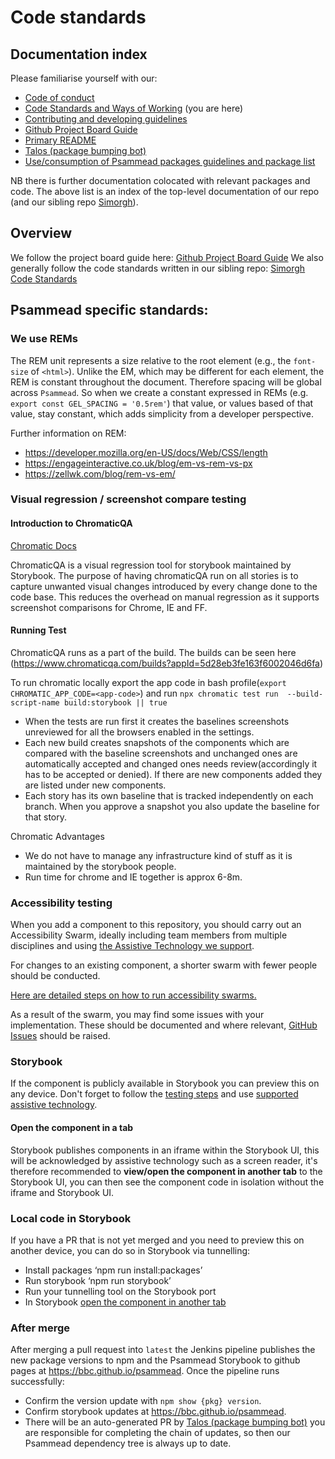 # Code standards

## Documentation index
Please familiarise yourself with our:
- [Code of conduct](https://github.com/bbc/psammead/blob/latest/CODE_OF_CONDUCT.md)
- [Code Standards and Ways of Working](https://github.com/bbc/psammead/blob/latest/Code-Standards-and-Ways-of-Working.md) (you are here)
- [Contributing and developing guidelines](https://github.com/bbc/psammead/blob/latest/CONTRIBUTING.md)
- [Github Project Board Guide](https://github.com/bbc/simorgh/blob/latest/docs/Project-Board-Guide.md)
- [Primary README](https://github.com/bbc/psammead/blob/latest/README.md)
- [Talos (package bumping bot)](https://github.com/bbc/psammead/blob/latest/scripts/talos/README.md)
- [Use/consumption of Psammead packages guidelines and package list](https://github.com/bbc/psammead/blob/latest/packages/README.md)

NB there is further documentation colocated with relevant packages and code. The above list is an index of the top-level documentation of our repo (and our sibling repo [Simorgh](https://github.com/bbc/simorgh)).

## Overview
We follow the project board guide here: [Github Project Board Guide](https://github.com/bbc/simorgh/blob/latest/docs/Project-Board-Guide.md)
We also generally follow the code standards written in our sibling repo: [Simorgh Code Standards](https://github.com/bbc/simorgh/blob/latest/docs/Code-Standards.md)

## Psammead specific standards:

### We use REMs
The REM unit represents a size relative to the root element (e.g., the `font-size` of `<html>`). Unlike the EM, which may be different for each element, the REM is constant throughout the document. Therefore spacing will be global across `Psammead`. So when we create a constant expressed in REMs (e.g. `export const GEL_SPACING = '0.5rem'`) that value, or values based of that value, stay constant, which adds simplicity from a developer perspective.

Further information on REM:
- https://developer.mozilla.org/en-US/docs/Web/CSS/length
- https://engageinteractive.co.uk/blog/em-vs-rem-vs-px
- https://zellwk.com/blog/rem-vs-em/


### Visual regression / screenshot compare testing
#### Introduction to ChromaticQA
[Chromatic Docs](https://docs.chromaticqa.com/)

ChromaticQA is a visual regression tool for storybook maintained by Storybook. The purpose of having chromaticQA run on all stories is to capture unwanted visual changes introduced by every change done to the code base. This reduces the overhead on manual regression as it supports screenshot comparisons for Chrome, IE and FF.

#### Running Test
ChromaticQA runs as a part of the build. The builds can be seen here (https://www.chromaticqa.com/builds?appId=5d28eb3fe163f6002046d6fa)

To run chromatic locally export the app code in bash profile(`export CHROMATIC_APP_CODE=<app-code>`) and run `npx chromatic test run  --build-script-name build:storybook || true`

- When the tests are run first it creates the baselines screenshots unreviewed for all the browsers enabled in the settings.
- Each new build creates snapshots of the components which are compared with the baseline screenshots and unchanged ones are automatically accepted and changed ones needs review(accordingly it has to be accepted or denied). If there are new components added they are listed under new components.
- Each story has its own baseline that is tracked independently on each branch. When you approve a snapshot you also update the baseline for that story.

Chromatic
Advantages
- We do not have to manage any infrastructure kind of stuff as it is maintained by the storybook people.
- Run time for chrome and IE together is approx 6-8m.

### Accessibility testing
When you add a component to this repository, you should carry out an Accessibility Swarm, ideally including team members from multiple disciplines and using [the Assistive Technology we support](./README.md#assistive-technology-support).

For changes to an existing component, a shorter swarm with fewer people should be conducted.

[Here are detailed steps on how to run accessibility swarms.](https://bbc.github.io/accessibility-news-and-you/accessibility-swarms)

As a result of the swarm, you may find some issues with your implementation. These should be documented and where relevant, [GitHub Issues](https://github.com/bbc/psammead/issues/new?template=bug_report.md) should be raised.

### Storybook
If the component is publicly available in Storybook you can preview this on any device. Don't forget to follow the [testing steps](https://bbc.github.io/accessibility-news-and-you/accessibility-and-testing-with-assistive-technology) and use [supported assistive technology](https://bbc.github.io/accessibility-news-and-you/accessibility-and-supported-assistive-technology).

#### Open the component in a tab
Storybook publishes components in an iframe within the Storybook UI, this will be acknowledged by assistive technology such as a screen reader, it's therefore recommended to **view/open the component in another tab** to the Storybook UI, you can then see the component code in isolation without the iframe and Storybook UI.

### Local code in Storybook
If you have a PR that is not yet merged and you need to preview this on another device, you can do so in Storybook via tunnelling:

* Install packages ‘npm run install:packages’
* Run storybook ‘npm run storybook’
* Run your tunnelling tool on the Storybook port
* In Storybook [open the component in another tab](#open-the-component-in-a-tab)

### After merge

After merging a pull request into `latest` the Jenkins pipeline publishes the new package versions to npm and the Psammead Storybook to github pages at https://bbc.github.io/psammead. Once the pipeline runs successfully:

- Confirm the version update with `npm show {pkg} version`.
- Confirm storybook updates at https://bbc.github.io/psammead.
- There will be an auto-generated PR by [Talos (package bumping bot)](https://github.com/bbc/psammead/blob/latest/scripts/talos/README.md) you are responsible for completing the chain of updates, so then our Psammead dependency tree is always up to date.

